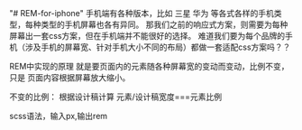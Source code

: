 "# REM-for-iphone" 
手机端有各种版本，比如 三星 华为 等各式各样的手机类型，每种类型的手机屏幕也各有异同。
那我们之前的响应式方案，则需要为每种屏幕出一套css方案，但在手机端并不能很好的选择。
难道我们要为每个品牌的手机（涉及手机的屏幕宽、针对手机大小不同的布局）都做一套适配css方案吗？？

REM中实现的原理 就是要页面内的元素随各种屏幕宽的变动而变动，比例不变，只是 页面内容根据屏幕放大缩小。


不变的比例：
根据设计稿计算 元素/设计稿宽度===元素比例

scss语法，输入px,输出rem


